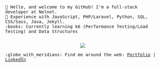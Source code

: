 
<samp>  
👋 Hello, and welcome to my GitHub! I'm a full-stack developer at Nelnet.
  <br> 🧠 Experience with JavaScript, PHP/Laravel, Python, SQL, CSS/Sass, Java, Jekyll.
  <br> :books: Currently learning k6 (Performance Testing/Load Testing) and Data Structures<br><br>
  <p align="center">
  <img src="https://media3.giphy.com/media/BRN2Xi0MqnjjO/giphy.gif?cid=ecf05e47f863s2ubi0i84759st2rodfob47uwce7vxopqpi8&ep=v1_gifs_related&rid=giphy.gif&ct=g">
  </p>
:globe_with_meridians: Find me around the web: <a href="https://alyssabenipayo.netlify.app/">Portfolio</a> | <a href="https://www.linkedin.com/in/alyssabenipayo/">LinkedIn</a><br>
</samp>
